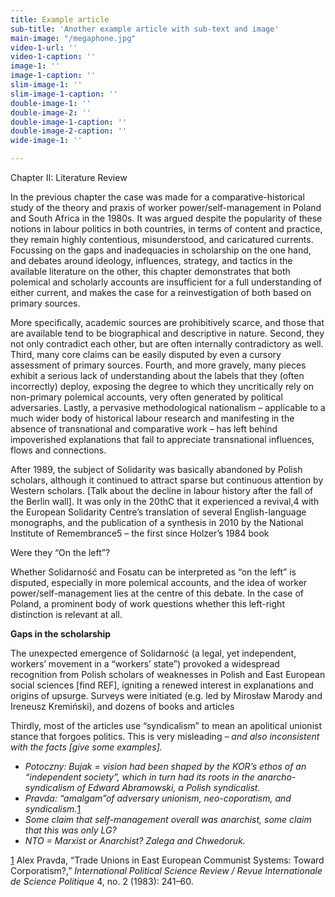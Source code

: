 ```yaml
---
title: Example article
sub-title: 'Another example article with sub-text and image'
main-image: "/megaphone.jpg"
video-1-url: ''
video-1-caption: ''
image-1: ''
image-1-caption: ''
slim-image-1: ''
slim-image-1-caption: ''
double-image-1: ''
double-image-2: ''
double-image-1-caption: ''
double-image-2-caption: ''
wide-image-1: ''

---
```


<div id="intro-paragraph" class="paragraph col-md-8 offset-md-2" markdown=1>

Chapter II: Literature Review

In the previous chapter the case was made for a comparative-historical study of the theory and praxis of worker power/self-management in Poland and South Africa in the 1980s. It was argued despite the popularity of these notions in labour politics in both countries, in terms of content and practice, they remain highly contentious, misunderstood, and caricatured currents. Focussing on the gaps and inadequacies in scholarship on the one hand, and debates around ideology, influences, strategy, and tactics in the available literature on the other, this chapter demonstrates that both polemical and scholarly accounts are insufficient for a full understanding of either current, and makes the case for a reinvestigation of both based on primary sources.

More specifically, academic sources are prohibitively scarce, and those that are available tend to be biographical and descriptive in nature. Second, they not only contradict each other, but are often internally contradictory as well. Third, many core claims can be easily disputed by even a cursory assessment of primary sources. Fourth, and more gravely, many pieces exhibit a serious lack of understanding about the labels that they (often incorrectly) deploy, exposing the degree to which they uncritically rely on non-primary polemical accounts, very often generated by political adversaries. Lastly, a pervasive methodological nationalism – applicable to a much wider body of historical labour research and manifesting in the absence of transnational and comparative work – has left behind impoverished explanations that fail to appreciate transnational influences, flows and connections.

</div>

<div class="normal-paragraph paragraph col-md-8 offset-md-2" markdown=1>

After 1989, the subject of Solidarity was basically abandoned by Polish scholars, although it continued to attract sparse but continuous attention by Western scholars. \[Talk about the decline in labour history after the fall of the Berlin wall\]. It was only in the 20thC that it experienced a revival,4 with the European Solidarity Centre’s translation of several English-language monographs, and the publication of a synthesis in 2010 by the National Institute of Remembrance5 – the first since Holzer’s 1984 book

Were they “On the left”?

Whether Solidarność and Fosatu can be interpreted as “on the left” is disputed, especially in more polemical accounts, and the idea of worker power/self-management lies at the centre of this debate. In the case of Poland, a prominent body of work questions whether this left-right distinction is relevant at all.

**Gaps in the scholarship**

The unexpected emergence of Solidarność (a legal, yet independent, workers’ movement in a “workers’ state”) provoked a widespread recognition from Polish scholars of weaknesses in Polish and East European social sciences \[find REF\], igniting a renewed interest in explanations and origins of upsurge. Surveys were initiated (e.g. led by Mirosław Marody and Ireneusz Kremiński), and dozens of books and articles

Thirdly, most of the articles use “syndicalism” to mean an apolitical unionist stance that forgoes politics. This is very misleading _– and also inconsistent with the facts \[give some examples\]._

* _Potoczny: Bujak = vision had been shaped by the KOR’s ethos of an “independent society”, which in turn had its roots in the anarcho-syndicalism of Edward Abramowski, a Polish syndicalist._
* _Pravda: “amalgam”of adversary unionism, neo-coporatism, and syndicalism._[1](#sdfootnote1sym)
* _Some claim that self-management overall was anarchist, some claim that this was only LG?_
* _NTO = Marxist or Anarchist? Zalega and Chwedoruk._

[1](#sdfootnote1anc) Alex Pravda, “Trade Unions in East European Communist Systems: Toward Corporatism?,” _International Political Science Review / Revue Internationale de Science Politique_ 4, no. 2 (1983): 241–60.

</div>